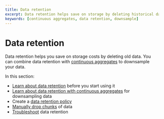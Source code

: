 ```yaml
---
title: Data retention
excerpt: Data retention helps save on storage by deleting historical data
keywords: [continuous aggregates, data retention, downsample]
---
```


# Data retention
Data retention helps you save on storage costs by deleting old data. You can
combine data retention with [continuous aggregates][caggs] to downsample your
data.

In this section:
*   [Learn about data retention][about-data-retention] before you start using it
*   [Learn about data retention with continuous aggregates][retention-with-caggs]
    for downsampling data
*   Create a [data retention policy][retention-policy]
*   [Manually drop chunks][manually-drop] of data
*   [Troubleshoot] data retention

[Troubleshoot]: /timescaledb/:currentVersion:/how-to-guides/data-retention/troubleshooting/
[about-data-retention]: /timescaledb/:currentVersion:/how-to-guides/data-retention/about-data-retention/
[caggs]: /timescaledb/:currentVersion:/how-to-guides/continuous-aggregates/
[manually-drop]: /timescaledb/:currentVersion:/how-to-guides/data-retention/manually-drop-chunks
[retention-policy]: /timescaledb/:currentVersion:/how-to-guides/data-retention/create-a-retention-policy
[retention-with-caggs]: /timescaledb/:currentVersion:/how-to-guides/data-retention/data-retention-with-continuous-aggregates
